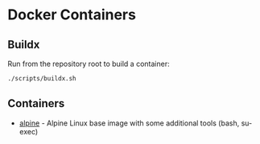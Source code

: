 # Docker Containers 

## Buildx 

Run from the repository root to build a container:
```bash
./scripts/buildx.sh
```

## Containers

- [alpine](https://hub.docker.com/r/azataiot/alpine) - Alpine Linux base image with some additional tools (bash, su-exec)
